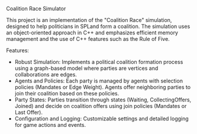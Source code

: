 Coalition Race Simulator

This project is an implementation of the "Coalition Race" simulation, designed to help politicians in SPLand form a coalition.
The simulation uses an object-oriented approach in C++ and emphasizes efficient memory management and the use of C++ features such as the Rule of Five.

Features:
- Robust Simulation: Implements a political coalition formation process using a graph-based model where parties are vertices and collaborations are edges.
- Agents and Policies: Each party is managed by agents with selection policies (Mandates or Edge Weight).
  Agents offer neighboring parties to join their coalition based on these policies.
- Party States: Parties transition through states (Waiting, CollectingOffers, Joined) and decide on coalition offers using join policies (Mandates or Last Offer).
- Configuration and Logging: Customizable settings and detailed logging for game actions and events.
